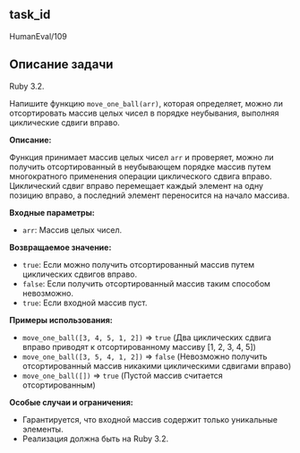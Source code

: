 ## task_id
HumanEval/109

## Описание задачи
Ruby 3.2.

Напишите функцию `move_one_ball(arr)`, которая определяет, можно ли отсортировать массив целых чисел в порядке неубывания, выполняя циклические сдвиги вправо.

**Описание:**

Функция принимает массив целых чисел `arr` и проверяет, можно ли получить отсортированный в неубывающем порядке массив путем многократного применения операции циклического сдвига вправо.  Циклический сдвиг вправо перемещает каждый элемент на одну позицию вправо, а последний элемент переносится на начало массива.

**Входные параметры:**

* `arr`: Массив целых чисел.

**Возвращаемое значение:**

* `true`: Если можно получить отсортированный массив путем циклических сдвигов вправо.
* `false`: Если получить отсортированный массив таким способом невозможно.
* `true`: Если входной массив пуст.


**Примеры использования:**

* `move_one_ball([3, 4, 5, 1, 2])`  => `true` (Два циклических сдвига вправо приводят к отсортированному массиву [1, 2, 3, 4, 5])
* `move_one_ball([3, 5, 4, 1, 2])`  => `false` (Невозможно получить отсортированный массив никакими циклическими сдвигами вправо)
* `move_one_ball([])` => `true` (Пустой массив считается отсортированным)


**Особые случаи и ограничения:**

* Гарантируется, что входной массив содержит только уникальные элементы.
* Реализация должна быть на Ruby 3.2.

